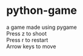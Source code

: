 # python-game
a game made using pygame  
Press z to shoot  
Press r to restart  
Arrow keys to move  
